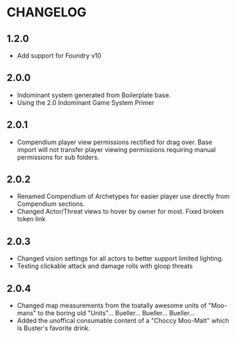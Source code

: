 # CHANGELOG

## 1.2.0

- Add support for Foundry v10

## 2.0.0

-   Indominant system generated from Boilerplate base.
-   Using the 2.0 Indominant Game System Primer

## 2.0.1

-   Compendium player view permissions rectified for drag over.  Base import will not transfer player viewing permissions requiring manual permissions for sub folders.

## 2.0.2

-   Renamed Compendium of Archetypes for easier player use directly from Compendium sections.
-   Changed Actor/Threat views to hover by owner for most. Fixed broken token link

## 2.0.3

-   Changed vision settings for all actors to better support limited lighting.
-   Testing clickable attack and damage rolls with gloop threats

## 2.0.4

-   Changed map measurements from the toatally awesome units of "Moo-mans" to the boring old "Units"...  Bueller... Bueller... Bueller...
-   Added the unoffical consumable content of a "Choccy Moo-Malt" which is Buster's favorite drink.
